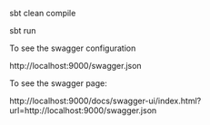 sbt clean compile 

sbt run

To see the swagger configuration

http://localhost:9000/swagger.json

To see the swagger page:

http://localhost:9000/docs/swagger-ui/index.html?url=http://localhost:9000/swagger.json
